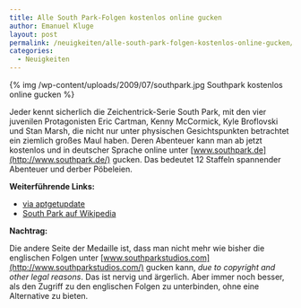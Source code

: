 ```yaml
---
title: Alle South Park-Folgen kostenlos online gucken
author: Emanuel Kluge
layout: post
permalink: /neuigkeiten/alle-south-park-folgen-kostenlos-online-gucken/
categories:
  - Neuigkeiten
---
```


{% img /wp-content/uploads/2009/07/southpark.jpg Southpark kostenlos online gucken %}

Jeder kennt sicherlich die Zeichentrick-Serie South Park, mit den vier juvenilen Protagonisten Eric Cartman, Kenny McCormick, Kyle Broflovski und Stan Marsh, die nicht nur unter physischen Gesichtspunkten betrachtet ein ziemlich großes Maul haben. Deren Abenteuer kann man ab jetzt kostenlos und in deutscher Sprache online unter [www.southpark.de](http://www.southpark.de/) gucken. Das bedeutet 12 Staffeln spannender Abenteuer und derber Pöbeleien.

**Weiterführende Links:**

 * [via aptgetupdate](http://www.aptgetupdate.de/2009/07/16/southpark-alle-deutschen-folgen-kostenlos/)
 * [South Park auf Wikipedia](http://de.wikipedia.org/wiki/Southpark)

**Nachtrag:**

Die andere Seite der Medaille ist, dass man nicht mehr wie bisher die englischen Folgen unter [www.southparkstudios.com](http://www.southparkstudios.com/) gucken kann, *due to copyright and other legal reasons*. Das ist nervig und ärgerlich. Aber immer noch besser, als den Zugriff zu den englischen Folgen zu unterbinden, ohne eine Alternative zu bieten.

